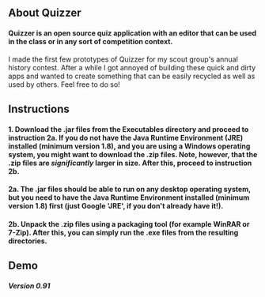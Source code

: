 ## About Quizzer

#### Quizzer is an open source quiz application with an editor that can be used in the class or in any sort of competition context.
I made the first few prototypes of Quizzer for my scout group's annual history contest. After a while I got annoyed of building these quick and dirty apps and wanted to create something that can be easily recycled as well as used by others. Feel free to do so!

## Instructions

#### 1. Download the .jar files from the Executables directory and proceed to instruction 2a. If you do not have the Java Runtime Environment (JRE) installed (minimum version 1.8), and you are using a Windows operating system, you might want to download the .zip files. Note, however, that the .zip files are *significantly* larger in size. After this, proceed to instruction 2b.
#### 2a. The .jar files should be able to run on any desktop operating system, but you need to have the Java Runtime Environment installed (minimum version 1.8) first (just Google 'JRE', if you don't already have it!).
#### 2b. Unpack the .zip files using a packaging tool (for example WinRAR or 7-Zip). After this, you can simply run the .exe files from the resulting directories.

## Demo



##### Version 0.91
